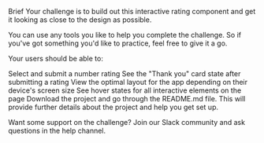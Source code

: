 Brief
Your challenge is to build out this interactive rating component and get it looking as close to the design as possible.

You can use any tools you like to help you complete the challenge. So if you've got something you'd like to practice, feel free to give it a go.

Your users should be able to:

Select and submit a number rating
See the "Thank you" card state after submitting a rating
View the optimal layout for the app depending on their device's screen size
See hover states for all interactive elements on the page
Download the project and go through the README.md file. This will provide further details about the project and help you get set up.

Want some support on the challenge? Join our Slack community and ask questions in the help channel.